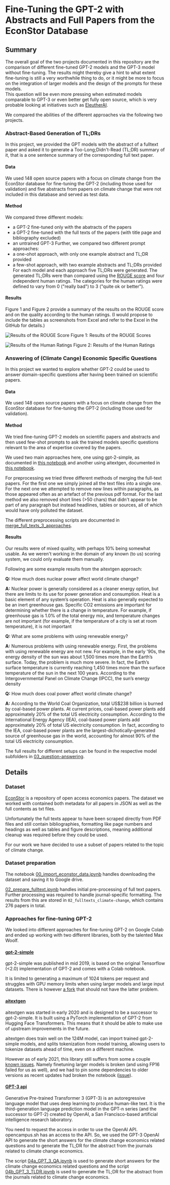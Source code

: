 # Fine-Tuning the GPT-2 with Abstracts and Full Papers from the EconStor Database

## Summary
The overall goal of the two projects documented in this repository are the comparison of different fine-tuned GPT-2 models and the GPT-3 model without fine-tuning. The results might thereby give a hint to what extent fine-tuning is still a very worthwhile thing to do, or it might be more to focus on the integration of larger models and the design of the prompts for these models.  
This question will be even more pressing when estimated models comparable to GPT-3 or even better get fully open source, which is very probable looking at initiatives such as [EleutherAI](https://www.eleuther.ai/).

We compared the abilities of the different approaches via the following two projects.

### Abstract-Based Generation of TL;DRs
In this project, we provided the GPT models with the abstract of a fulltext paper and asked it to generate a Too-Long;Didn't-Read (TL;DR) summary of it, that is a one sentence summary of the corresponding full text paper.
#### Data
We used 148 open source papers with a focus on climate change from the EconStor database for fine-tuning the GPT-2 (including those used for validation) and five abstracts from papers on climate change that were not included in this database and served as test data.
#### Method
We compared three different models:
- a GPT-2 fine-tuned only with the abatracts of the papers
- a GPT-2 fine-tuned with the full texts of the papers (with title page and bibliography excluded)
- an untrained GPT-3
Further, we compared two different prompt approaches:
- a one-ohot approach, with only one example abstract and TL;DR provided
- a few-shot approach, with two example abstracts and TL;DRs provided
For each model and each approach five TL;DRs were generated. The generated TL;DRs were than compared using the [ROUGE score](https://en.wikipedia.org/wiki/ROUGE_(metric)) and four independent human ratings. The categories for the human ratings were defined to vary from 0 ("really bad") to 3 ("quite ok or better").

#### Results
Figure 1 and Figure 2 provide a summary of the results on the ROUGE score and on the quality according to the human ratings.
(I would propose to include the tables as screenshots from Excel and refer to the Excel in the GitHub for details.)
  
![Results of the ROUGE Score](03_tldr/04_figure1_ROUGE-scores.png)
Figure 1: Results of the ROUGE Scores
  
  
![Results of the Human Ratings](03_tldr/04_figure2_human-ratings.png)
Figure 2: Results of the Human Ratings
  

### Answering of (Climate Cange) Economic Specific Questions
In this project we wanted to explore whether GPT-2 could be used to answer domain-specific questions after having been trained on scientific papers.

#### Data
We used 148 open source papers with a focus on climate change from the EconStor database for fine-tuning the GPT-2 (including those used for validation).

#### Method
We tried fine-tuning GPT-2 models on scientific papers and abstracts and then used few-shot prompts to ask the trained models specific questions relevant to the area of expertise covered by the papers.

We used two main approaches here, one using gpt-2-simple, as documented in [this notebook](./03_question-answering/gpt-2-simple.ipynb) and another using aitextgen, documented in [this notebook](./03_question-answering/aitextgen.ipynb).

For preprocessing we tried three different methods of merging the full-text papers. For the first one we simply joined all the text files into a single one. For the next one we attempted to remove new lines within paragraphs, as those appeared often as an artefact of the previous pdf format. For the last method we also removed short lines (>50 chars) that didn't appear to be part of any paragraph but instead headlines, tables or sources, all of which would have only polluted the dataset.

The different preprocessing scripts are documented in [merge_full_texts_3_approaches](./03_question-answering/merge_full_texts_3_approaches.py).

#### Results
Our results were of mixed quality, with perhaps 10% being somewhat usable. As we weren't working in the domain of any known (to us) scoring system,
we could only evaluate them manually.


Following are some example results from the aitextgen approach:

**Q:** How much does nuclear power affect world climate change?

**A:** Nuclear power is generally considered as a cleaner energy option, but there are limits to its use for power generation and consumption. Heat is a basic element of any system’s operation. Heat is also generally expected to be an inert greenhouse gas.
Specific CO2 emissions are important for determining whether there is a change in temperature. For example, if greenhouse gas is 1.0% of the total energy mix, and temperature changes are not important (for example, if the temperature of a city is set at room temperature), it is not important

**Q:** What are some problems with using renewable energy?

**A:** Numerous problems with using renewable energy. First, the problems with using renewable energy are not new. For example, in the early '90s, the energy density of the sun was about 1,500 times more than the Earth’s surface. Today, the problem is much more severe. In fact, the Earth’s surface temperature is currently reaching 1,450 times more than the surface temperature of the sun in the next 100 years. According to the Intergovernmental Panel on Climate Change (IPCC), the sun’s energy density

**Q:** How much does coal power affect world climate change?

**A:** According to the World Coal Organization, total US$238 billion is burned by coal-based power plants. At current prices, coal-based power plants add approximately 20% of the total US electricity consumption. According to the International Energy Agency (IEA), coal-based power plants add approximately 20% of total US electricity consumption. In fact, according to the IEA, coal-based power plants are the largest-dichotically-generated source of greenhouse gas in the world, accounting for almost 90% of the total US electricity consumption.

The full results for different setups can be found in the respective model subfolders in [03_question-answering](./03_question-answering).

## Details

### Dataset
[EconStor](https://www.econstor.eu/) is a repository of open access
economics papers. The dataset we worked with contained both
metadata for all papers in JSON as well as the full contents as txt files.

Unfortunately the full texts appear to have been scraped directly
from PDF files and still contain bibliographies, formatting like page numbers and headings as well as tables and figure descriptions, meaning additional cleanup was required before they could be used.

For our work we have decided to use a subset of papers related to the topic of climate change.

### Dataset preparation
The notebook [00_import_econstor_data.ipynb](./00_import_econstor_data.ipynb) handles downloading the dataset and saving it to Google drive.

[02_prepare_fulltext.ipynb](./02_prepare_fulltext.ipynb) handles initial pre-processing of full text papers. Further processing was required to handle journal-specific formatting.
The results from this are stored in `02_fulltexts_climate-change`, which contains 276 papers in total.

### Approaches for fine-tuning GPT-2
We looked into different approaches for fine-tuning GPT-2 on Google Colab and ended up working with two different libraries,
both by the talented Max Woolf.

#### [gpt-2-simple](https://github.com/minimaxir/gpt-2-simple)
gpt-2-simple was published in mid 2019, is based on the original Tensorflow (<2.0) implementation of GPT-2 and comes with 
a Colab notebook.

It is limited to generating a maximum of 1024 tokens per request and struggles with GPU memory limits when using larger models
and large input datasets. There is however [a fork](https://github.com/drfinkus/gpt-2-simple) that should not have
the latter problem.

#### [aitextgen](https://github.com/minimaxir/aitextgen)
aitextgen was started in early 2020 and is designed to be a successor to gpt-2-simple. It is built using
a PyTorch implementation of GPT-2 from Hugging Face Transformers. This means that it should be able to make use of
upstream improvements in the future.

aitextgen does train well on the 124M model, can import trained gpt-2-simple models, and splits tokenization
from model training, allowing users to tokenize datasets ahead of time, even on a different machine.

However as of early 2021, this library still suffers from some a couple [known issues](https://github.com/minimaxir/aitextgen#known-issues).
Namely finetuning larger models is broken (and using FP16 failed for us as well), and we had to pin some dependencies to older versions
as recent updates had broken the notebook ([issue](https://github.com/minimaxir/aitextgen/issues/78)).

#### [GPT-3 api](https://openai.com/blog/openai-api/)
Generative Pre-trained Transformer 3 (GPT-3) is an autoregressive language model that uses deep learning to produce human-like text. It is the third-generation language prediction model in the GPT-n series (and the successor to GPT-2) created by OpenAI, a San Francisco-based artificial intelligence research laboratory.

You need to request the access in order to use the OpenAI API. opencampus.sh has an access to the API. So, we used the GPT-3 OpenAI API to generate the short answers for the climate change economics related questions and to generate the TL;DR for the abstract from the journals related to climate change economics.

The script [04a_GPT_3_QA.ipynb](./04a_GPT_3_QA.ipynb) is used to generate short answers for the climate change economics related questions and the script [04b_GPT_3_TLDR.ipynb](./04_GPT_3_TLDR.ipynb) is used to generate the TL;DR for the abstract from the journals related to climate change economics. 

